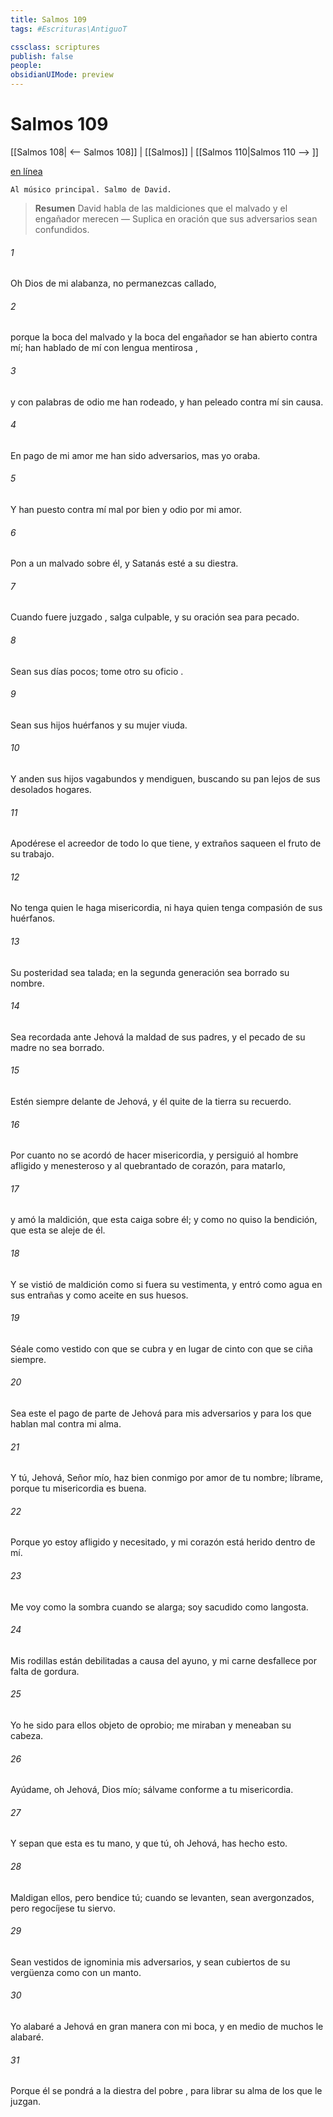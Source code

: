 ```yaml
---
title: Salmos 109
tags: #Escrituras\AntiguoT

cssclass: scriptures
publish: false
people:
obsidianUIMode: preview
---
```


# Salmos 109
[[Salmos 108| <-- Salmos 108]] | [[Salmos]] | [[Salmos 110|Salmos 110 --> ]]

[en línea](https://churchofjesuschrist.org/study/scriptures/ot/ps/109?lang=spa)

```
Al músico principal. Salmo de David.
```

> __Resumen__
David habla de las maldiciones que el malvado y el engañador merecen — Suplica en oración que sus adversarios sean confundidos.

###### 1 
Oh Dios de mi alabanza, no permanezcas callado,

###### 2 
porque la boca del 
malvado
 y la boca del engañador se han abierto contra mí;
han hablado de mí con lengua 
mentirosa
,

###### 3 
y con palabras de odio me han rodeado,
y han peleado contra mí sin causa.

###### 4 
En
 pago de mi amor me han sido adversarios,
mas yo oraba.

###### 5 
Y han puesto contra mí mal por bien
y 
odio
 por mi amor.

###### 6 
Pon a un malvado sobre él,
y 
Satanás
 esté a su diestra.

###### 7 
Cuando fuere 
juzgado
, salga culpable,
y su oración sea para pecado.

###### 8 
Sean sus días pocos;
tome otro su 
oficio
.

###### 9 
Sean sus hijos huérfanos
y su mujer viuda.

###### 10 
Y anden sus hijos vagabundos y mendiguen,
buscando 
su pan lejos
 de sus desolados hogares.

###### 11 
Apodérese el acreedor de todo lo que tiene,
y extraños saqueen el fruto de su trabajo.

###### 12 
No tenga quien le haga misericordia,
ni haya quien tenga compasión de sus huérfanos.

###### 13 
Su 
posteridad
 sea talada;
en la segunda generación sea 
borrado
 su nombre.

###### 14 
Sea recordada ante Jehová la maldad de sus padres,
y el pecado de su madre no sea borrado.

###### 15 
Estén siempre delante de Jehová,
y él quite de la tierra su recuerdo.

###### 16 
Por cuanto no se acordó de hacer misericordia,
y persiguió al hombre 
afligido
 y menesteroso
y al quebrantado de corazón, para matarlo,

###### 17 
y amó la maldición, que esta caiga sobre él;
y como no quiso la bendición, que esta se aleje de él.

###### 18 
Y se vistió de maldición como si fuera su vestimenta,
y entró como agua en sus entrañas
y como aceite en sus huesos.

###### 19 
Séale como vestido con que se cubra
y en lugar de cinto con que se ciña siempre.

###### 20 
Sea este el pago de parte de Jehová para mis adversarios
y para los que hablan mal contra mi alma.

###### 21 
Y tú, Jehová, Señor mío, haz 
bien
 conmigo por amor de tu nombre;
líbrame, porque tu misericordia es buena.

###### 22 
Porque yo estoy afligido y necesitado,
y mi corazón está herido dentro de mí.

###### 23 
Me voy como la sombra cuando se alarga;
soy sacudido como langosta.

###### 24 
Mis rodillas están debilitadas a causa del ayuno,
y mi carne desfallece por falta de gordura.

###### 25 
Yo he sido para ellos objeto de oprobio;
me miraban y meneaban su cabeza.

###### 26 
Ayúdame, oh Jehová, Dios mío;
sálvame conforme a tu misericordia.

###### 27 
Y sepan que esta es tu mano,
y que
 tú, oh Jehová, has hecho esto.

###### 28 
Maldigan ellos, pero bendice tú;
cuando se levanten, sean avergonzados, pero regocíjese tu siervo.

###### 29 
Sean vestidos de 
ignominia
 mis adversarios,
y sean cubiertos de su vergüenza como con un manto.

###### 30 
Yo alabaré a Jehová en gran manera con mi boca,
y en medio de muchos le alabaré.

###### 31 
Porque él se pondrá a la diestra
del 
pobre
,
para librar su alma de los que le juzgan.

